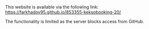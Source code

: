 This website is available via the following link: https://farkhadov95.github.io/853355-keksobooking-20/

The functionality is limited as the server blocks access from GitHub. 
